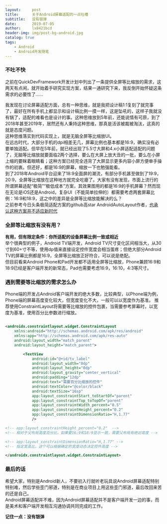 ```yaml
---
layout:     post
title:      关于Android屏幕适配的一点吐槽
subtitle:   没有银弹
date:       2019-07-05
author:     lx8421bcd
header-img: img/post-bg-android.jpg
catalog: true
tags:
    - Android
    - Android开发随笔
---
```

### 不吐不快
之前在QuickDevFramework开发计划中列出了一条提供全屏等比缩放的需求，这两天有点闲，就开始着手研究实现方案，结果一通研究下来，我反倒开始怀疑这条需求的必要性了……  

我发现在讨论屏幕适配方面，总有一种思维，就是我把设计稿1:1复刻了就完事了，最好在所有手机上都显示和设计稿比例一摸一样，这是坠吼的，这样子我就没有锅了，适配的难看也是设计的事。这种思维放到5年前，还能说情有可原，到了2018年甚至2019年，居然还有人秉持这种思维，那真是活该被裁被淘汰，这真的就是态度问题。  
这种思维落实到代码实现上，就是无脑全屏等比缩放UI。  
在远古时代，大部分手机的dpi相差无几，屏幕比例也基本都是16:9，确实没有必要单独适配。但早在5年前，就已经出现了5.5寸大屏和4.x小屏适配适配的问题了，无脑等比缩放就要面临2两个选择，要么在大屏上放大丑的一批，要么在小屏上缩的要眯着眼睛看；这种方案已经完全违背了大屏显示更多内容小屏方便单手操作的初衷。但还好，都是16:9的屏幕，缩放一下也勉强能看。  
到了2018年Android平台迎来了18:9全面屏的潮流，有部分手机甚至做到了19:9，20:9，全屏等比缩放在这种地方就完全吃瘪了。大家有没有发现，市面上流行的所谓屏幕适配“极简”“极低成本”方案，其效果图用的都是16:9的手机屏幕？然而现在无论是iOS还是Android，复杂UI（不能简单拉伸的）都需要考虑两套屏幕比例：16:9和18:9，这之中的差异是全屏等比缩放能解决的么？  
之前参考今日头条极简适配方案的github高star AndroidAutoLayout作者，[也承认这种方案并不适应新时代](https://juejin.im/post/5da3de99f265da5b5c0906d9)

### 全屏等比缩放有没有用？
__有用，但有限定条件：你所适配的设备屏幕比例一致或相近__  
举个很典型的例子，Android TV端开发，Android TV尺寸变化区间相当大，从30寸到60+寸不等，使用dp值来直接设定控件宽度会相当蛋疼；但绝大部分Android TV的屏幕比例都是16:9，全屏等比缩放正好符合，可以说是绝配。  
但目前看来Android Phone和Pad开发都不适用全屏等比缩放，Phone兼顾16:9和18:9已经是客户端开发的新常态，Pad也需要考虑16:9，16:10，4:3等尺寸。  

### 遇到需要等比缩放的需求怎么办
Phone端的开发占Android客户端开发的绝大多数，比较典型，以Phone端为例，Phone端的屏幕高度变化较大，但宽度变化不大，一般可以以宽度作为基准。
推荐使用ConstraintLayout将需要等比缩放的控件包裹，当需要参考屏幕时，以宽度为基准，使用百分比参数进行缩放。

```xml

<androidx.constraintlayout.widget.ConstraintLayout
    xmlns:android="http://schemas.android.com/apk/res/android"
    xmlns:app="http://schemas.android.com/apk/res-auto"
    android:layout_width="match_parent"
    android:layout_height="match_parent">

        <TextView
            android:id="@+id/tv_label"
            android:layout_width="0dp"
            android:layout_height="0dp"
            android:layout_gravity="center_vertical"
            android:padding="12dp"
            android:text="需要百分比缩放的控件"
            android:textColor="@color/black"
            android:textSize="16sp"
            app:layout_constraintStart_toStartOf="parent"
            app:layout_constraintTop_toTopOf="parent" 
            app:layout_constraintWidth_percent="0.5"
            app:layout_constraintHeight_percent="0.2"   
            app:layout_constraintDimensionRatio="H,1.77"
            />

<!-- app:layout_constraintHeight_percent="0.2"  -->
<!-- 相对于父布局高度百分比，如果要16:9和18:9显示一致，需要父布局有绝对高度 -->

<!-- app:layout_constraintDimensionRatio="H,1.77" -->
<!-- 指定宽高比，这个可以根据确定的宽度动态决定控件高度 -->

</androidx.constraintlayout.widget.ConstraintLayout>   

```

### 最后的话
希望大家，特别是Android新人，不要初入行就听老玩具说Android屏幕适配特别特别难，然后学些歪门邪道，特别是在商业项目上用这些歪门邪道，最后改回来苦的还是自己。  
Android屏幕适配并不难，因为Android屏幕适配并不是客户端开发一边的事，而是美术和客户端开发相互沟通协调共同完成的工作。

__记住一点：没有银弹__